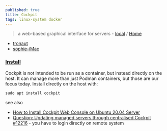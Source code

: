 ```yaml
---
published: true
title: Cockpit
tags: linux-system docker
---
```

> a web-based graphical interface for servers - [local](http://localhost:9090) / [Home](https://cockpit-project.org/)

- [tronaut](https://tronaut:9090/)
- [sophie-iMac](https://sophie-imac:9090/)


### [Install](https://www.smarthomebeginner.com/docker-to-podman-migration-guide/#Cockpit)

Cockpit is not intended to be run as a container, but instead directly on the host. It can manage more than just Podman containers, but those are our focus today. Install directly on the host with:

`sudo apt install cockpit`

see also
- [How to Install Cockpit Web Console on Ubuntu 20.04 Server](https://www.linuxtechi.com/how-to-install-cockpit-on-ubuntu-20-04/)
- [Question: Updating managed servers through centralised Cockpit
#12216](https://github.com/cockpit-project/cockpit/issues/12216) - you have to login directly on remote system
